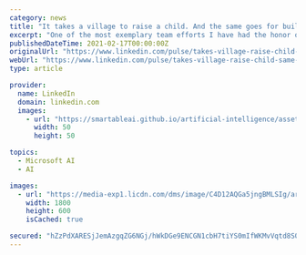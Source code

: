 ```yaml
---
category: news
title: "It takes a village to raise a child. And the same goes for building a Chatbot AI during ongoing digital transformation."
excerpt: "One of the most exemplary team efforts I have had the honor of leading was our effort to implement the first AI Chatbot within our organization. A little less than a year after getting the assignment,"
publishedDateTime: 2021-02-17T00:00:00Z
originalUrl: "https://www.linkedin.com/pulse/takes-village-raise-child-same-goes-building-chatbot-ai-tom-sickert"
webUrl: "https://www.linkedin.com/pulse/takes-village-raise-child-same-goes-building-chatbot-ai-tom-sickert"
type: article

provider:
  name: LinkedIn
  domain: linkedin.com
  images:
    - url: "https://smartableai.github.io/artificial-intelligence/assets/images/organizations/linkedin.com-50x50.jpg"
      width: 50
      height: 50

topics:
  - Microsoft AI
  - AI

images:
  - url: "https://media-exp1.licdn.com/dms/image/C4D12AQGa5jngBMLSIg/article-cover_image-shrink_600_2000/0/1613554963615?e=1620259200&v=beta&t=GRRVbvKSMMKrJjZRxyCmo8JsyH0ffD_ukFSeoNaB8vE"
    width: 1800
    height: 600
    isCached: true

secured: "hZzPdXARESjJemAzgqZG6NGj/hWkDGe9ENCGN1cbH7tiYS0mIfWKMvVqtd8S05F0M/1JKmaT9cGtlo0p7Mn7xHoOhyf2ROu33ooRSO3VgH4iMRw6ArtdG0kaQPqzVv1u22ELVf3liAXiRyIQ1VzqQjfJBBdedw6tI7dmN5LwRMNOCuhVDRmFS1sA6JqYEIqvvIc1rUaab/gTiwYikQ7HHDsbgly35BVoA1V2pUbnvqRGQqJ3ht/9HJva8u4JbXulsSGPXKfoaauWvx/LoWP1062R4KEfHjoEY5KxzUJYuwvBeyy8QZaHJz4yIGx904kUwPSYQMdKK6VmjAE2xxYuEdR/IP0m2q0XPsBCweCwSW0=;B4gCQGrMqwOB06pOu+0yIg=="
---
```


